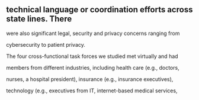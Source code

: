 ## technical language or coordination efforts across state lines. There

were also significant legal, security and privacy concerns ranging from

cybersecurity to patient privacy.

The four cross-functional task forces we studied met virtually and had

members from different industries, including health care (e.g., doctors,

nurses, a hospital president), insurance (e.g., insurance executives),

technology (e.g., executives from IT, internet-based medical services,